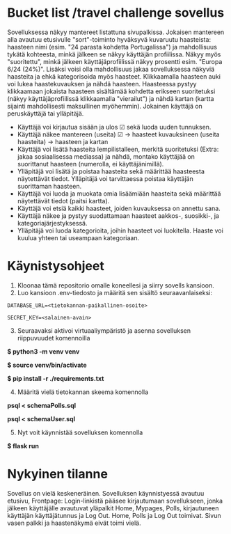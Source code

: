 # Bucket list /travel challenge sovellus


Sovelluksessa näkyy mantereet listattuna sivupalkissa. Jokaisen mantereen alla avautuu etusivulle "sort"-toiminto hyväksyvä kuvaruutu haasteista: haasteen nimi (esim. "24 parasta kohdetta Portugalissa") ja mahdollisuus tykätä kohteesta, minkä jälkeen se näkyy käyttäjän profiilissa. Näkyy myös "suoritettu", minkä jälkeen käyttäjäprofiilissä näkyy prosentti esim. "Europa 6/24 (24%)". Lisäksi voisi olla mahdollisuus jakaa sovelluksessa näkyviä haasteita ja ehkä kategorisoida myös haasteet. Klikkaamalla haasteen auki voi lukea haastekuvauksen ja nähdä haasteen. Haasteessa pystyy klikkaamaan jokaista haasteen sisältämää kohdetta erikseen suoritetuksi (näkyy käyttäjäprofiilissä klikkaamalla "vierailut") ja nähdä kartan (kartta sijainti mahdollisesti maksullinen myöhemmin). Jokainen käyttäjä on peruskäyttäjä tai ylläpitäjä.


* Käyttäjä voi kirjautua sisään ja ulos ☑ sekä luoda uuden tunnuksen.
* Käyttäjä näkee mantereen (useita) ☑ → haasteet kuvauksineen (useita haasteita) → haasteen ja kartan
* Käyttäjä voi lisätä haasteita lempilistalleen, merkitä suoritetuksi (Extra: jakaa sosiaalisessa mediassa) ja nähdä, montako käyttäjää on suorittanut haasteen (numerolla, ei käyttäjänimillä).
* Ylläpitäjä voi lisätä ja poistaa haasteita sekä määrittää haasteesta näytettävät tiedot. Ylläpitäjä voi tarvittaessa poistaa käyttäjän suorittaman haasteen.
* Käyttäjä voi luoda ja muokata omia lisäämiään haasteita sekä määrittää näytettävät tiedot (paitsi kartta).
* Käyttäjä voi etsiä kaikki haasteet, joiden kuvauksessa on annettu sana.
* Käyttäjä näkee ja pystyy suodattamaan haasteet aakkos-, suosikki-, ja kategoriajärjestyksessä.
* Ylläpitäjä voi luoda kategorioita, joihin haasteet voi luokitella. Haaste voi kuulua yhteen tai useampaan kategoriaan.

# Käynistysohjeet
1. Kloonaa tämä repositorio omalle koneellesi ja siirry sovells kansioon.
2. Luo kansioon .env-tiedosto ja määritä sen sisältö seuraavanlaiseksi:
   
`DATABASE_URL=<tietokannan-paikallinen-osoite>`

`SECRET_KEY=<salainen-avain>`

3. Seuraavaksi aktivoi virtuaaliympäristö ja asenna sovelluksen riippuvuudet komennoilla
   
**<p>$ python3 -m venv venv</p>**
**<p>$ source venv/bin/activate</p>**
**<p>$ pip install -r ./requirements.txt</p>**

4. Määritä vielä tietokannan skeema komennolla
   
**<p>psql < schemaPolls.sql</p>**
**<p>psql < schemaUser.sql</p>**

5. Nyt voit käynnistää sovelluksen komennolla
   
**$ flask run**

# Nykyinen tilanne

Sovellus on vielä keskeneräinen. Sovelluksen käynnistyessä avautuu etusivu, Frontpage: Login-linkistä pääsee kirjautumaan sovellukseen, jonka jälkeen käyttäjälle avautuvat yläpalkit Home, Mypages, Polls, kirjautuneen käyttäjän käyttäjätunnus ja Log Out. Home, Polls ja Log Out toimivat. Sivun vasen palkki ja haastenäkymä eivät toimi vielä.

